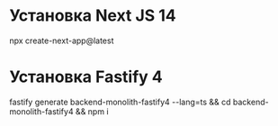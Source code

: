 # Установка Next JS 14
npx create-next-app@latest

# Установка Fastify 4
fastify generate backend-monolith-fastify4 --lang=ts && cd backend-monolith-fastify4 && npm i